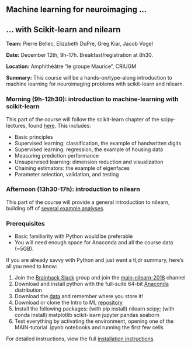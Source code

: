 ## Machine learning for neuroimaging ...
##   ... with Scikit-learn and nilearn

**Team:** Pierre Bellec, Elizabeth DuPre, Greg Kiar, Jacob Vogel

**Date:** December 12th, 9h-17h. Breakfast/registration at 8h30.

**Location:** Amphithéâtre “le groupe Maurice”, CRIUGM

**Summary:** This course will be a hands-on/type-along introduction to machine learning for neuroimaging problems with scikit-learn and nilearn.

### Morning (9h-12h30): introduction to machine-learning with scikit-learn

This part of the course will follow the scikit-learn chapter of the scipy-lectures, found [here](http://www.scipy-lectures.org/packages/scikit-learn/index.html). This includes:
- Basic principles
- Supervised learning: classification, the example of handwritten digits
- Supervised learning: regression, the example of housing data
- Measuring prediction performance
- Unsupervised learning: dimension reduction and visualization
- Chaining estimators: the example of eigenfaces
- Parameter selection, validation, and testing

### Afternoon (13h30-17h): introduction to nilearn

This part of the course will provide a general introduction to nilearn, building off of [several example analyses](http://nilearn.github.io/auto_examples/index.html#general-examples).

### Prerequisites

- Basic familiarity with Python would be preferable
- You will need enough space for Anaconda and all the course data (~5GB).

If you are already savvy with Python and just want a tl;dr summary, here’s all you need to know:

1. Join the [Brainhack Slack](https://brainhack-slack-invite.herokuapp.com/) group and join the [main-nilearn-2018](https://brainhack.slack.com/messages/CEQB7U15M/) channel 
2. Download and install python with the full-suite 64-bit [Anaconda](https://www.anaconda.com/download/) distribution
3. Download the [data](https://osf.io/5hju4/files/) and remember where you store it!
4. Download or clone the Intro to ML [repository](https://github.com/brainhack101/introML)
5. Install the following packages: (with pip install) nilearn scipy; (with conda install) matplotlib scikit-learn jupyter pandas seaborn
6. Test everything by activating the environment, opening one of the MAIN-tutorial .ipynb notebooks and running the first few cells

For detailed instructions, view the full [installation instructions](https://docs.google.com/document/d/1G0QHtkZDklE5EEwbtTSruSijHhAoFIXoeDxk0AyVjM0/edit?usp=sharing).

